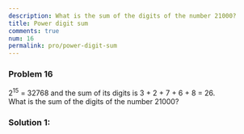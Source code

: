 ```yaml
---
description: What is the sum of the digits of the number 21000?
title: Power digit sum
comments: true
num: 16
permalink: pro/power-digit-sum
---
```

<div class='problem'>
<h3>Problem 16</h3>
  <p>2<sup>15</sup> = 32768 and the sum of its digits is 3 + 2 + 7 + 6 + 8 = 26.
<br>What is the sum of the digits of the number 21000?</p>
</div>   

### Solution 1:   

